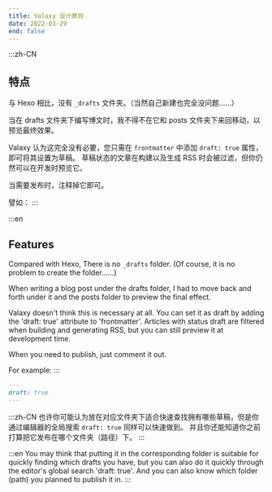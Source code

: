 ```yaml
---
title: Valaxy 设计原则
date: 2022-03-29
end: false
---
```


:::zh-CN
## 特点

与 Hexo 相比，没有 `_drafts` 文件夹。（当然自己新建也完全没问题……）

当在 drafts 文件夹下编写博文时，我不得不在它和 posts 文件夹下来回移动，以预览最终效果。

Valaxy 认为这完全没有必要，您只需在 `frontmatter` 中添加 `draft: true` 属性，即可将其设置为草稿。
草稿状态的文章在构建以及生成 RSS 时会被过滤，但你仍然可以在开发时预览它。

当需要发布时，注释掉它即可。

譬如：
:::

:::en
## Features

Compared with Hexo, There is no `_drafts` folder. (Of course, it is no problem to create the folder……)

When writing a blog post under the drafts folder, I had to move back and forth under it and the posts folder to preview the final effect.

Valaxy doesn't think this is necessary at all. You can set it as draft by adding the 'draft: true' attribute to 'frontmatter'.
Articles with status draft are filtered when building and generating RSS, but you can still preview it at development time.

When you need to publish, just comment it out.

For example:
:::

```markdown
---
draft: true
---
```

:::zh-CN
也许你可能认为放在对应文件夹下适合快速查找拥有哪些草稿，但是你通过编辑器的全局搜索 `draft: true` 同样可以快速做到。
并且你还能知道你之前打算把它发布在哪个文件夹（路径）下。
:::

:::en
You may think that putting it in the corresponding folder is suitable for quickly finding which drafts you have, but you can also do it quickly through the editor's global search 'draft: true'.
And you can also know which folder (path) you planned to publish it in.
:::
